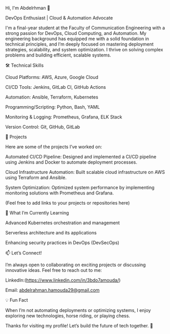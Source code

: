 Hi, I'm Abdelrhman 👋 

DevOps Enthusiast | Cloud & Automation Advocate 

I'm a final-year student at the Faculty of Communication Engineering with a strong passion for DevOps, Cloud Computing, and Automation. My engineering background has equipped me with a solid foundation in technical principles, and I’m deeply focused on mastering deployment strategies, scalability, and system optimization. I thrive on solving complex problems and building efficient, scalable systems. 

 

🛠️ Technical Skills 

Cloud Platforms: AWS, Azure, Google Cloud 

CI/CD Tools: Jenkins, GitLab CI, GitHub Actions 

Automation: Ansible, Terraform, Kubernetes 

Programming/Scripting: Python, Bash, YAML 

Monitoring & Logging: Prometheus, Grafana, ELK Stack 

Version Control: Git, GitHub, GitLab 

 

🚀 Projects 

Here are some of the projects I’ve worked on: 

Automated CI/CD Pipeline: Designed and implemented a CI/CD pipeline using Jenkins and Docker to automate deployment processes. 

Cloud Infrastructure Automation: Built scalable cloud infrastructure on AWS using Terraform and Ansible. 

System Optimization: Optimized system performance by implementing monitoring solutions with Prometheus and Grafana. 

(Feel free to add links to your projects or repositories here) 

 

🌱 What I’m Currently Learning 

Advanced Kubernetes orchestration and management 

Serverless architecture and its applications 

Enhancing security practices in DevOps (DevSecOps) 

 

📫 Let’s Connect! 

I’m always open to collaborating on exciting projects or discussing innovative ideas. Feel free to reach out to me: 

LinkedIn:(https://www.linkedin.com/in/3bdo7amouda/)

Email: abdelrahman.hamouda29@gmail.com

 

💡 Fun Fact 

When I’m not automating deployments or optimizing systems, I enjoy exploring new technologies, horse riding, or playing chess. 

 

Thanks for visiting my profile! Let’s build the future of tech together. 🚀 
